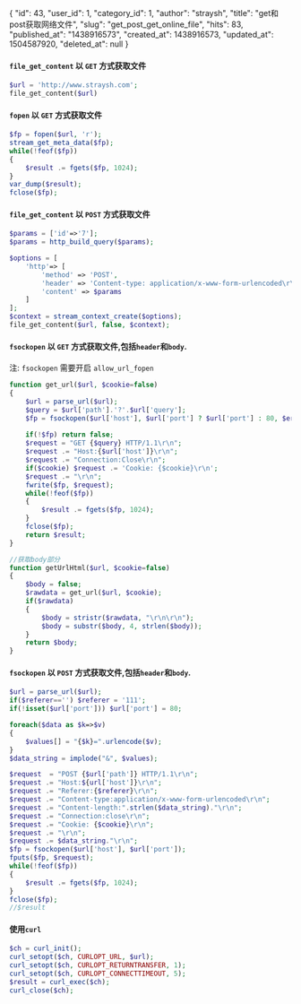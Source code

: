 {
    "id": 43,
    "user_id": 1,
    "category_id": 1,
    "author": "straysh",
    "title": "get和post获取网络文件",
    "slug": "get_post_get_online_file",
    "hits": 83,
    "published_at": "1438916573",
    "created_at": 1438916573,
    "updated_at": 1504587920,
    "deleted_at": null
}
#### `file_get_content` 以 `GET` 方式获取文件
```php
$url = 'http://www.straysh.com';
file_get_content($url)
```

#### `fopen` 以 `GET` 方式获取文件
```php
$fp = fopen($url, 'r');
stream_get_meta_data($fp);
while(!feof($fp))
{
    $result .= fgets($fp, 1024);
}
var_dump($result);
fclose($fp);
```

#### `file_get_content` 以 `POST` 方式获取文件
```php
$params = ['id'=>'7'];
$params = http_build_query($params);

$options = [
    'http'=> [
        'method' => 'POST',
        'header' => 'Content-type: application/x-www-form-urlencoded\r\nContent-Length'.strlen($params).'\r\n',
        'content' => $params
    ]
];
$context = stream_context_create($options);
file_get_content($url, false, $context);
```

#### `fsockopen` 以 `GET` 方式获取文件,包括`header`和`body`.
注: `fsockopen` 需要开启 `allow_url_fopen`
```php
function get_url($url, $cookie=false)
{
    $url = parse_url($url);
    $query = $url['path'].'?'.$url['query'];
    $fp = fsockopen($url['host'], $url['port'] ? $url['port'] : 80, $errno, $err, 30);
    
    if(!$fp) return false;
    $request = "GET {$query} HTTP/1.1\r\n";
    $request .= "Host:{$url['host']}\r\n";
    $request .= "Connection:Close\r\n";
    if($cookie) $request .= 'Cookie: {$cookie}\r\n';
    $request .= "\r\n";
    fwrite($fp, $request);
    while(!feof($fp))
    {
        $result .= fgets($fp, 1024);
    }
    fclose($fp);
    return $result;
}

//获取body部分
function getUrlHtml($url, $cookie=false)
{
    $body = false;
    $rawdata = get_url($url, $cookie);
    if($rawdata)
    {
        $body = stristr($rawdata, "\r\n\r\n");
        $body = substr($body, 4, strlen($body));
    }
    return $body;
}
```

#### `fsockopen` 以 `POST` 方式获取文件,包括`header`和`body`.
```php
$url = parse_url($url);
if($referer=='') $referer = '111';
if(!isset($url['port'])) $url['port'] = 80;

foreach($data as $k=>$v)
{
    $values[] = "{$k}=".urlencode($v);
}
$data_string = implode("&", $values);

$request  = "POST {$url['path']} HTTP/1.1\r\n";
$request .= "Host:${url['host']}\r\n";
$request .= "Referer:{$referer}\r\n";
$request .= "Content-type:application/x-www-form-urlencoded\r\n";
$request .= "Content-length:".strlen($data_string)."\r\n";
$request .= "Connection:close\r\n";
$request .= "Cookie: {$cookie}\r\n";
$request .= "\r\n";
$request .= $data_string."\r\n";
$fp = fsockopen($url['host'], $url['port']);
fputs($fp, $request);
while(!feof($fp))
{
    $result .= fgets($fp, 1024);
}
fclose($fp);
//$result
```

#### 使用`curl`
```php
$ch = curl_init();
curl_setopt($ch, CURLOPT_URL, $url);
curl_setopt($ch, CURLOPT_RETURNTRANSFER, 1);
curl_setopt($ch, CURLOPT_CONNECTTIMEOUT, 5);
$result = curl_exec($ch);
curl_close($ch);
```